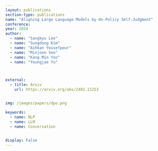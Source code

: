 ```yaml
---
layout: publications
section-type: publications
name: "Aligning Large Language Models by On-Policy Self-Judgment"
conference: 
year: 2024
author:
  - name: "Sangkyu Lee"
  - name: "Sungdong Kim"
  - name: "Ashkan Yousefpour"
  - name: "Minjoon Seo"
  - name: "Kang Min Yoo"
  - name: "Youngjae Yu"



external:
  - title: Arxiv
    url: https://arxiv.org/abs/2402.11253


img: /images/papers/dpo.png

keywords:
  - name: NLP
  - name: LLM
  - name: Conversation
  

display: False
---
```

